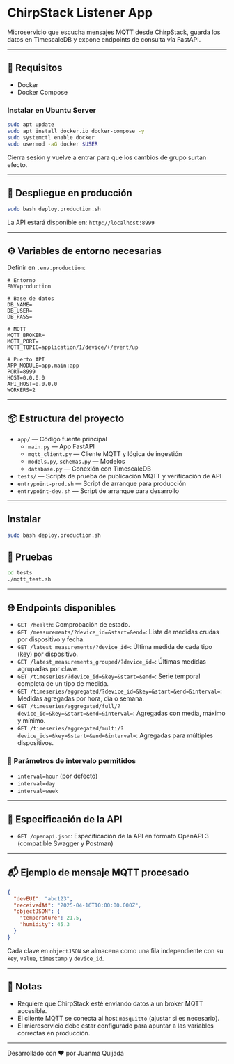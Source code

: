 # ChirpStack Listener App

Microservicio que escucha mensajes MQTT desde ChirpStack, guarda los datos en TimescaleDB y expone endpoints de consulta vía FastAPI.

---

## 🧩 Requisitos

- Docker
- Docker Compose

### Instalar en Ubuntu Server

```bash
sudo apt update
sudo apt install docker.io docker-compose -y
sudo systemctl enable docker
sudo usermod -aG docker $USER
```

Cierra sesión y vuelve a entrar para que los cambios de grupo surtan efecto.

---

## 🚀 Despliegue en producción

```bash
sudo bash deploy.production.sh
```

La API estará disponible en: `http://localhost:8999`

---

## ⚙️ Variables de entorno necesarias

Definir en `.env.production`:

```env
# Entorno
ENV=production

# Base de datos
DB_NAME=
DB_USER=
DB_PASS=

# MQTT
MQTT_BROKER=
MQTT_PORT=
MQTT_TOPIC=application/1/device/+/event/up

# Puerto API
APP_MODULE=app.main:app
PORT=8999
HOST=0.0.0.0
API_HOST=0.0.0.0
WORKERS=2
```

---

## 📦 Estructura del proyecto

- `app/` — Código fuente principal
  - `main.py` — App FastAPI
  - `mqtt_client.py` — Cliente MQTT y lógica de ingestión
  - `models.py`, `schemas.py` — Modelos
  - `database.py` — Conexión con TimescaleDB
- `tests/` — Scripts de prueba de publicación MQTT y verificación de API
- `entrypoint-prod.sh` — Script de arranque para producción
- `entrypoint-dev.sh` — Script de arranque para desarrollo

---

## Instalar

```bash
sudo bash deploy.production.sh
```




## 🧪 Pruebas

```bash
cd tests
./mqtt_test.sh
```

---

## 🌐 Endpoints disponibles

- `GET /health`: Comprobación de estado.
- `GET /measurements/?device_id=&start=&end=`: Lista de medidas crudas por dispositivo y fecha.
- `GET /latest_measurements/?device_id=`: Última medida de cada tipo (key) por dispositivo.
- `GET /latest_measurements_grouped/?device_id=`: Últimas medidas agrupadas por clave.
- `GET /timeseries/?device_id=&key=&start=&end=`: Serie temporal completa de un tipo de medida.
- `GET /timeseries/aggregated/?device_id=&key=&start=&end=&interval=`: Medidas agregadas por hora, día o semana.
- `GET /timeseries/aggregated/full/?device_id=&key=&start=&end=&interval=`: Agregadas con media, máximo y mínimo.
- `GET /timeseries/aggregated/multi/?device_ids=&key=&start=&end=&interval=`: Agregadas para múltiples dispositivos.

### 🔁 Parámetros de intervalo permitidos

- `interval=hour` (por defecto)
- `interval=day`
- `interval=week`

---

## 📄 Especificación de la API

- `GET /openapi.json`: Especificación de la API en formato OpenAPI 3 (compatible Swagger y Postman)

---

## 📬 Ejemplo de mensaje MQTT procesado

```json
{
  "devEUI": "abc123",
  "receivedAt": "2025-04-16T10:00:00.000Z",
  "objectJSON": {
    "temperature": 21.5,
    "humidity": 45.3
  }
}
```

Cada clave en `objectJSON` se almacena como una fila independiente con su `key`, `value`, `timestamp` y `device_id`.

---

## 📝 Notas

- Requiere que ChirpStack esté enviando datos a un broker MQTT accesible.
- El cliente MQTT se conecta al host `mosquitto` (ajustar si es necesario).
- El microservicio debe estar configurado para apuntar a las variables correctas en producción.

---

Desarrollado con ❤️ por Juanma Quijada